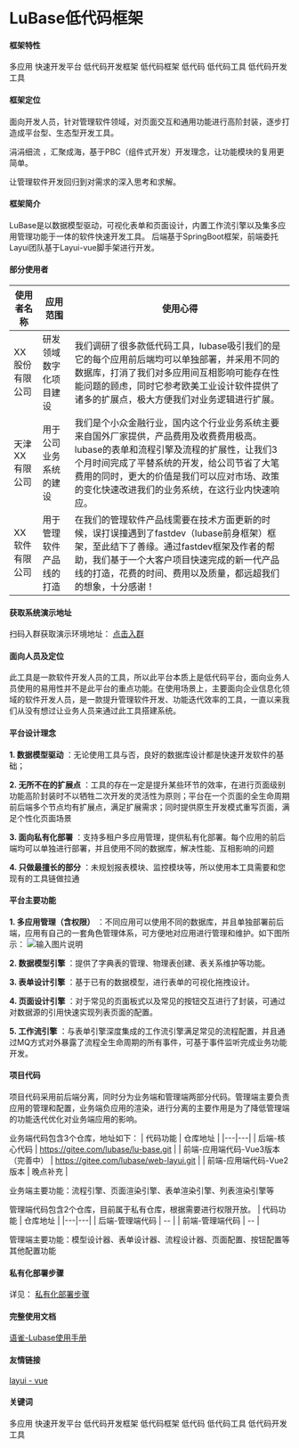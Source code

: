 # LuBase低代码框架 

#### 框架特性
多应用 快速开发平台 低代码开发框架 低代码框架 低代码 低代码工具 低代码开发工具

#### 框架定位
面向开发人员，针对管理软件领域，对页面交互和通用功能进行高阶封装，逐步打造成平台型、生态型开发工具。

涓涓细流 ，汇聚成海，基于PBC（组件式开发）开发理念，让功能模块的复用更简单。

让管理软件开发回归到对需求的深入思考和求解。

#### 框架简介
LuBase是以数据模型驱动，可视化表单和页面设计，内置工作流引擎以及集多应用管理功能于一体的软件快速开发工具。
后端基于SpringBoot框架，前端委托Layui团队基于Layui-vue脚手架进行开发。

#### 部分使用者
|  使用者名称 |   应用范围  |使用心得|
|---|---|-|
|  XX股份有限公司 |  研发领域数字化项目建设   | 我们调研了很多款低代码工具，lubase吸引我们的是它的每个应用前后端均可以单独部署，并采用不同的数据库，打消了我们对多应用间互相影响可能存在性能问题的顾虑，同时它参考欧美工业设计软件提供了诸多的扩展点，极大方便我们对业务逻辑进行扩展。|
|天津XX有限公司|用于公司业务系统的建设|我们是个小众金融行业，国内这个行业业务系统主要来自国外厂家提供，产品费用及收费费用极高。lubase的表单和流程引擎及流程的扩展性，让我们3个月时间完成了平替系统的开发，给公司节省了大笔费用的同时，更大的价值是我们可以应对市场、政策的变化快速改进我们的业务系统，在这行业内快速响应。|
|XX软件有限公司|用于管理软件产品线的打造|在我们的管理软件产品线需要在技术方面更新的时候，误打误撞遇到了fastdev（lubase前身框架）框架，至此结下了善缘。通过fastdev框架及作者的帮助，我们基于一个大客户项目快速完成的新一代产品线的打造，花费的时间、费用以及质量，都远超我们的想象，十分感谢！|

#### 获取系统演示地址

扫码入群获取演示环境地址： [点击入群](https://gitee.com/lubase/lu-base/issues/I9U4LD)

#### 面向人员及定位
此工具是一款软件开发人员的工具，所以此平台本质上是低代码平台，面向业务人员使用的易用性并不是此平台的重点功能。在使用场景上，主要面向企业信息化领域的软件开发人员，是一款提升管理软件开发、功能迭代效率的工具，一直以来我们从没有想过让业务人员来通过此工具搭建系统。

#### 平台设计理念
 **1. 数据模型驱动** ：无论使用工具与否，良好的数据库设计都是快速开发软件的基础；

 **2. 无所不在的扩展点** ：工具的存在一定是提升某些环节的效率，在进行页面级别功能高阶封装时不以牺牲二次开发的灵活性为原则；平台在一个页面的全生命周期前后端多个节点均有扩展点，满足扩展需求；同时提供原生开发模式重写页面，满足个性化页面场景

 **3. 面向私有化部署** ：支持多租户多应用管理，提供私有化部署。每个应用的前后端均可以单独进行部署，并且使用不同的数据库，解决性能、互相影响的问题

 **4. 只做最擅长的部分** ：未规划报表模块、监控模块等，所以使用本工具需要和您现有的工具链做拉通

#### 平台主要功能
 **1. 多应用管理（含权限）** ：不同应用可以使用不同的数据库，并且单独部署前后端，应用有自己的一套角色管理体系，可方便地对应用进行管理和维护。如下图所示：
![输入图片说明](https://foruda.gitee.com/images/1716113367290461652/99117d04_10523320.png "屏幕截图")

 **2. 数据模型引擎** ：提供了字典表的管理、物理表创建、表关系维护等功能。

 **3. 表单设计引擎** ：基于已有的数据模型，进行表单的可视化拖拽设计。

 **4. 页面设计引擎** ：对于常见的页面板式以及常见的按钮交互进行了封装，可通过对数据源的引用快速实现列表页面的配置。

 **5. 工作流引擎** ：与表单引擎深度集成的工作流引擎满足常见的流程配置，并且通过MQ方式对外暴露了流程全生命周期的所有事件，可基于事件监听完成业务功能开发。

#### 项目代码
项目代码采用前后端分离，同时分为业务端和管理端两部分代码。管理端主要负责应用的管理和配置，业务端负应用的渲染，进行分离的主要作用是为了降低管理端的功能迭代优化对业务端应用的影响。


业务端代码包含3个仓库，地址如下：
|  代码功能 | 仓库地址  |
|---|---|
|  后端-核心代码 | https://gitee.com/lubase/lu-base.git  |
|  前端-应用端代码-Vue3版本（完善中） |  https://gitee.com/lubase/web-layui.git |
|  前端-应用端代码-Vue2版本 |  晚点补充 |

业务端主要功能：流程引擎、页面渲染引擎、表单渲染引擎、列表渲染引擎等

管理端代码包含2个仓库，目前属于私有仓库，根据需要进行权限开放。
|  代码功能 | 仓库地址  |
|---|---|
|  后端-管理端代码 | --  |
|  前端-管理端代码 | -- |

管理端主要功能：模型设计器、表单设计器、流程设计器、页面配置、按钮配置等其他配置功能
#### 私有化部署步骤
详见： [私有化部署步骤](https://gitee.com/lubase/lu-base/issues/I9U4LD)

#### 完整使用文档
[语雀-Lubase使用手册](https://www.yuque.com/jiaque-okoeu/zt6gq2/kclxspyo1pgydl1p)
#### 友情链接
[layui - vue](http://www.layui-vue.com/)


#### 关键词
多应用 快速开发平台 低代码开发框架 低代码框架 低代码 低代码工具 低代码开发工具